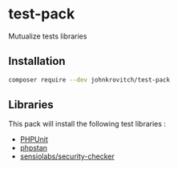 # test-pack
Mutualize tests libraries


## Installation
```bash
composer require --dev johnkrovitch/test-pack
```

## Libraries

This pack will install the following test libraries :

- [PHPUnit](https://github.com/sebastianbergmann/phpunit)
- [phpstan](https://github.com/phpstan/phpstan)
- [sensiolabs/security-checker](https://github.com/sensiolabs/security-checker)
